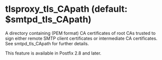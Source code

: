 # tlsproxy_tls_CApath (default: $smtpd_tls_CApath)
 A directory containing (PEM format) CA certificates of root CAs
trusted to sign either remote SMTP client certificates or intermediate
CA certificates. See smtpd\_tls\_CApath for further details. 


 This feature is available in Postfix 2.8 and later. 


